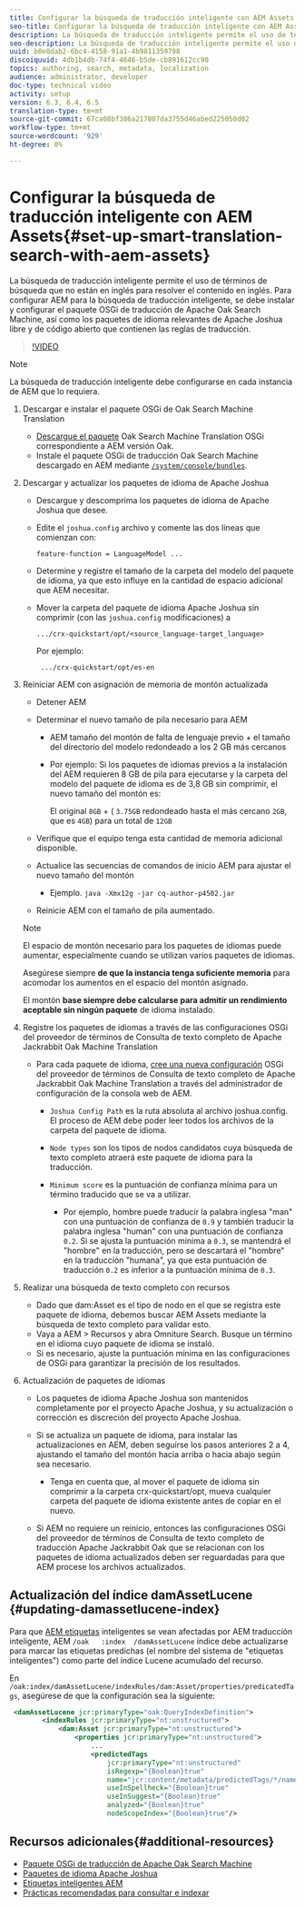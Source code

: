 ```yaml
---
title: Configurar la búsqueda de traducción inteligente con AEM Assets
seo-title: Configurar la búsqueda de traducción inteligente con AEM Assets
description: La búsqueda de traducción inteligente permite el uso de términos de búsqueda que no están en inglés para resolver el contenido en inglés. Para configurar AEM para la búsqueda de traducción inteligente, se debe instalar y configurar el paquete OSGi de traducción de Apache Oak Search Machine, así como los paquetes de idioma relevantes de Apache Joshua libre y de código abierto que contienen las reglas de traducción.
seo-description: La búsqueda de traducción inteligente permite el uso de términos de búsqueda que no están en inglés para resolver el contenido en inglés. Para configurar AEM para la búsqueda de traducción inteligente, se debe instalar y configurar el paquete OSGi de traducción de Apache Oak Search Machine, así como los paquetes de idioma relevantes de Apache Joshua libre y de código abierto que contienen las reglas de traducción.
uuid: b0e8dab2-6bc4-4158-91a1-4b9811359798
discoiquuid: 4db1b4db-74f4-4646-b5de-cb891612cc90
topics: authoring, search, metadata, localization
audience: administrator, developer
doc-type: technical video
activity: setup
version: 6.3, 6.4, 6.5
translation-type: tm+mt
source-git-commit: 67ca08bf386a217807da3755d46abed225050d02
workflow-type: tm+mt
source-wordcount: '929'
ht-degree: 0%

---
```



# Configurar la búsqueda de traducción inteligente con AEM Assets{#set-up-smart-translation-search-with-aem-assets}

La búsqueda de traducción inteligente permite el uso de términos de búsqueda que no están en inglés para resolver el contenido en inglés. Para configurar AEM para la búsqueda de traducción inteligente, se debe instalar y configurar el paquete OSGi de traducción de Apache Oak Search Machine, así como los paquetes de idioma relevantes de Apache Joshua libre y de código abierto que contienen las reglas de traducción.

>[!VIDEO](https://video.tv.adobe.com/v/21291/?quality=9&learn=on)

>[!NOTE]
>
>La búsqueda de traducción inteligente debe configurarse en cada instancia de AEM que lo requiera.

1. Descargar e instalar el paquete OSGi de Oak Search Machine Translation
   * [Descargue el paquete](https://search.maven.org/#search%7Cgav%7C1%7Cg%3A%22org.apache.jackrabbit%22%20AND%20a%3A%22oak-search-mt%22) Oak Search Machine Translation OSGi correspondiente a AEM versión Oak.
   * Instale el paquete OSGi de traducción Oak Search Machine descargado en AEM mediante [`/system/console/bundles`](http://localhost:4502/system/console/bundles).

2. Descargar y actualizar los paquetes de idioma de Apache Joshua
   * Descargue y descomprima los paquetes [](https://cwiki.apache.org/confluence/display/JOSHUA/Language+Packs)de idioma de Apache Joshua que desee.
   * Edite el `joshua.config` archivo y comente las dos líneas que comienzan con:

      ```
      feature-function = LanguageModel ...
      ```

   * Determine y registre el tamaño de la carpeta del modelo del paquete de idioma, ya que esto influye en la cantidad de espacio adicional que AEM necesitar.
   * Mover la carpeta del paquete de idioma Apache Joshua sin comprimir (con las `joshua.config` modificaciones) a

      ```
      .../crx-quickstart/opt/<source_language-target_language>
      ```

      Por ejemplo:

      ```
       .../crx-quickstart/opt/es-en
      ```

3. Reiniciar AEM con asignación de memoria de montón actualizada
   * Detener AEM
   * Determinar el nuevo tamaño de pila necesario para AEM

      * AEM tamaño del montón de falta de lenguaje previo + el tamaño del directorio del modelo redondeado a los 2 GB más cercanos
      * Por ejemplo: Si los paquetes de idiomas previos a la instalación del AEM requieren 8 GB de pila para ejecutarse y la carpeta del modelo del paquete de idioma es de 3,8 GB sin comprimir, el nuevo tamaño del montón es:

         El original `8GB` + ( `3.75GB` redondeado hasta el más cercano `2GB`, que es `4GB`) para un total de `12GB`
   * Verifique que el equipo tenga esta cantidad de memoria adicional disponible.
   * Actualice las secuencias de comandos de inicio AEM para ajustar el nuevo tamaño del montón

      * Ejemplo. `java -Xmx12g -jar cq-author-p4502.jar`
   * Reinicie AEM con el tamaño de pila aumentado.

   >[!NOTE]
   >
   >El espacio de montón necesario para los paquetes de idiomas puede aumentar, especialmente cuando se utilizan varios paquetes de idiomas.
   >
   >
   >Asegúrese siempre **de que la instancia tenga suficiente memoria** para acomodar los aumentos en el espacio del montón asignado.
   >
   >
   >El montón **base siempre debe calcularse para admitir un rendimiento aceptable sin ningún paquete** de idioma instalado.

4. Registre los paquetes de idiomas a través de las configuraciones OSGi del proveedor de términos de Consulta de texto completo de Apache Jackrabbit Oak Machine Translation

   * Para cada paquete de idioma, [cree una nueva configuración](http://localhost:4502/system/console/configMgr/org.apache.jackrabbit.oak.plugins.index.mt.MTFulltextQueryTermsProviderFactory) OSGi del proveedor de términos de Consulta de texto completo de Apache Jackrabbit Oak Machine Translation a través del administrador de configuración de la consola web de AEM.

      * `Joshua Config Path` es la ruta absoluta al archivo joshua.config. El proceso de AEM debe poder leer todos los archivos de la carpeta del paquete de idioma.
      * `Node types` son los tipos de nodos candidatos cuya búsqueda de texto completo atraerá este paquete de idioma para la traducción.
      * `Minimum score` es la puntuación de confianza mínima para un término traducido que se va a utilizar.

         * Por ejemplo, hombre puede traducir la palabra inglesa &quot;man&quot; con una puntuación de confianza de `0.9` y también traducir la palabra inglesa &quot;human&quot; con una puntuación de confianza `0.2`. Si se ajusta la puntuación mínima a `0.3`, se mantendrá el &quot;hombre&quot; en la traducción, pero se descartará el &quot;hombre&quot; en la traducción &quot;humana&quot;, ya que esta puntuación de traducción `0.2` es inferior a la puntuación mínima de `0.3`.

5. Realizar una búsqueda de texto completo con recursos
   * Dado que dam:Asset es el tipo de nodo en el que se registra este paquete de idioma, debemos buscar AEM Assets mediante la búsqueda de texto completo para validar esto.
   * Vaya a AEM > Recursos y abra Omniture Search. Busque un término en el idioma cuyo paquete de idioma se instaló.
   * Si es necesario, ajuste la puntuación mínima en las configuraciones de OSGi para garantizar la precisión de los resultados.

6. Actualización de paquetes de idiomas
   * Los paquetes de idioma Apache Joshua son mantenidos completamente por el proyecto Apache Joshua, y su actualización o corrección es discreción del proyecto Apache Joshua.
   * Si se actualiza un paquete de idioma, para instalar las actualizaciones en AEM, deben seguirse los pasos anteriores 2 a 4, ajustando el tamaño del montón hacia arriba o hacia abajo según sea necesario.

      * Tenga en cuenta que, al mover el paquete de idioma sin comprimir a la carpeta crx-quickstart/opt, mueva cualquier carpeta del paquete de idioma existente antes de copiar en el nuevo.
   * Si AEM no requiere un reinicio, entonces las configuraciones OSGi del proveedor de términos de Consulta de texto completo de traducción Apache Jackrabbit Oak que se relacionan con los paquetes de idioma actualizados deben ser reguardadas para que AEM procese los archivos actualizados.


## Actualización del índice damAssetLucene {#updating-damassetlucene-index}

Para que [AEM etiquetas](https://helpx.adobe.com/experience-manager/6-3/assets/using/touch-ui-smart-tags.html) inteligentes se vean afectadas por AEM traducción inteligente, AEM `/oak   :index  /damAssetLucene` índice debe actualizarse para marcar las etiquetas predichas (el nombre del sistema de &quot;etiquetas inteligentes&quot;) como parte del índice Lucene acumulado del recurso.

En `/oak:index/damAssetLucene/indexRules/dam:Asset/properties/predicatedTags`, asegúrese de que la configuración sea la siguiente:

```xml
 <damAssetLucene jcr:primaryType="oak:QueryIndexDefinition">
        <indexRules jcr:primaryType="nt:unstructured">
            <dam:Asset jcr:primaryType="nt:unstructured">
                <properties jcr:primaryType="nt:unstructured">
                    ...
                    <predictedTags
                        jcr:primaryType="nt:unstructured"
                        isRegexp="{Boolean}true"
                        name="jcr:content/metadata/predictedTags/*/name"
                        useInSpellheck="{Boolean}true"
                        useInSuggest="{Boolean}true"
                        analyzed="{Boolean}true"
                        nodeScopeIndex="{Boolean}true"/>
```

## Recursos adicionales{#additional-resources}

* [Paquete OSGi de traducción de Apache Oak Search Machine](https://search.maven.org/#search%7Cgav%7C1%7Cg%3A%22org.apache.jackrabbit%22%20AND%20a%3A%22oak-search-mt%22)
* [Paquetes de idioma Apache Joshua](https://cwiki.apache.org/confluence/display/JOSHUA/Language+Packs)
* [Etiquetas inteligentes AEM](https://helpx.adobe.com/experience-manager/6-3/assets/using/touch-ui-smart-tags.html)
* [Prácticas recomendadas para consultar e indexar](https://helpx.adobe.com/experience-manager/6-5/sites/deploying/using/best-practices-for-queries-and-indexing.html)